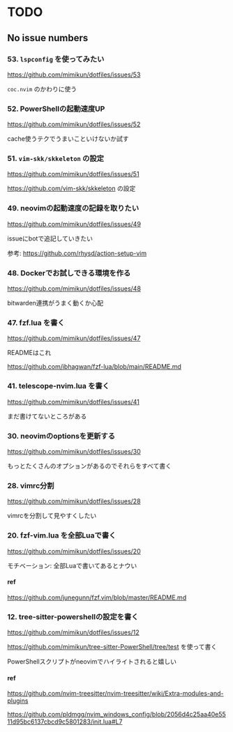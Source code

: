 # TODO

## No issue numbers

### 53. `lspconfig` を使ってみたい

https://github.com/mimikun/dotfiles/issues/53

`coc.nvim` のかわりに使う

### 52. PowerShellの起動速度UP

https://github.com/mimikun/dotfiles/issues/52

cache使うテクでうまいこといけないか試す

### 51. `vim-skk/skkeleton` の設定

https://github.com/mimikun/dotfiles/issues/51

https://github.com/vim-skk/skkeleton の設定

### 49. neovimの起動速度の記録を取りたい

https://github.com/mimikun/dotfiles/issues/49

issueにbotで追記していきたい

参考: https://github.com/rhysd/action-setup-vim

### 48. Dockerでお試しできる環境を作る

https://github.com/mimikun/dotfiles/issues/48

bitwarden連携がうまく動くか心配

### 47. fzf.lua を書く

https://github.com/mimikun/dotfiles/issues/47

READMEはこれ

https://github.com/ibhagwan/fzf-lua/blob/main/README.md

### 41. telescope-nvim.lua を書く

https://github.com/mimikun/dotfiles/issues/41

まだ書けてないところがある

### 30. neovimのoptionsを更新する

https://github.com/mimikun/dotfiles/issues/30

もっとたくさんのオプションがあるのでそれらをすべて書く

### 28. vimrc分割

https://github.com/mimikun/dotfiles/issues/28

vimrcを分割して見やすくしたい

### 20. fzf-vim.lua を全部Luaで書く

https://github.com/mimikun/dotfiles/issues/20

モチベーション: 全部Luaで書いてあるとナウい

#### ref

https://github.com/junegunn/fzf.vim/blob/master/README.md

### 12. tree-sitter-powershellの設定を書く

https://github.com/mimikun/dotfiles/issues/12

https://github.com/mimikun/tree-sitter-PowerShell/tree/test を使って書く

PowerShellスクリプトがneovimでハイライトされると嬉しい

#### ref

https://github.com/nvim-treesitter/nvim-treesitter/wiki/Extra-modules-and-plugins

https://github.com/pldmgg/nvim_windows_config/blob/2056d4c25aa40e5511d95bc6137cbcd9c5801283/init.lua#L7
